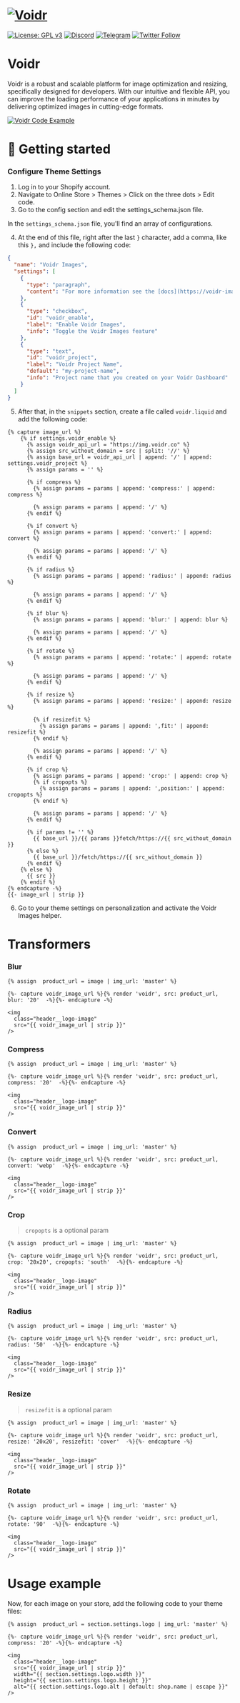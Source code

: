 # [![Voidr](https://img.voidr.co/voidr/compress:100/convert:webp/fetch/https://api.voidr.co/v1/images/raw/voidr/voidr-banner-en_1701195001454.png)](https://en.voidr.co/images)

[![License: GPL v3](https://img.shields.io/badge/License-GPLv3-blue.svg)](https://www.gnu.org/licenses/gpl-3.0)
[![Discord](https://img.shields.io/badge/Discord-7289DA?style=flat-square&logo=discord&logoColor=white)](https://discord.gg/Wk6dfhJu)
[![Telegram](https://img.shields.io/badge/Telegram-2CA5E0?style=flat-squeare&logo=telegram&logoColor=white)](https://t.me/comunidadevoidr/1)
[![Twitter Follow](https://img.shields.io/twitter/follow/Voidr_co?style=social)](https://twitter.com/Voidr_co)

# Voidr

Voidr is a robust and scalable platform for image optimization and resizing, specifically designed for developers. With our intuitive and flexible API, you can improve the loading performance of your applications in minutes by delivering optimized images in cutting-edge formats.

[![Voidr Code Example](https://img.voidr.co/voidr/compress:100/convert:webp/fetch/https://api.voidr.co/v1/images/raw/voidr/code-example-clean.png)](https://voidr-images-en.readme.io/reference/intro)

# 🚀 Getting started

### Configure Theme Settings

1. Log in to your Shopify account.
2. Navigate to Online Store > Themes > Click on the three dots > Edit code.
3. Go to the config section and edit the settings_schema.json file.

In the `settings_schema.json` file, you'll find an array of configurations.

4. At the end of this file, right after the last `}` character, add a comma, like this `},` and include the following code:

```json
{
  "name": "Voidr Images",
  "settings": [
    {
      "type": "paragraph",
      "content": "For more information see the [docs](https://voidr-images.readme.io/reference/intro)"
    },
    {
      "type": "checkbox",
      "id": "voidr_enable",
      "label": "Enable Voidr Images",
      "info": "Toggle the Voidr Images feature"
    },
    {
      "type": "text",
      "id": "voidr_project",
      "label": "Voidr Project Name",
      "default": "my-project-name",
      "info": "Project name that you created on your Voidr Dashboard"
    }
  ]
}
```

5. After that, in the `snippets` section, create a file called `voidr.liquid` and add the following code:

```liquid
{% capture image_url %}
    {% if settings.voidr_enable %}
      {% assign voidr_api_url = "https://img.voidr.co" %}
      {% assign src_without_domain = src | split: '//' %}
      {% assign base_url = voidr_api_url | append: '/' | append: settings.voidr_project %}
      {% assign params = '' %}

      {% if compress %}
        {% assign params = params | append: 'compress:' | append: compress %}

        {% assign params = params | append: '/' %}
      {% endif %}

      {% if convert %}
        {% assign params = params | append: 'convert:' | append: convert %}

        {% assign params = params | append: '/' %}
      {% endif %}

      {% if radius %}
        {% assign params = params | append: 'radius:' | append: radius %}

        {% assign params = params | append: '/' %}
      {% endif %}

      {% if blur %}
        {% assign params = params | append: 'blur:' | append: blur %}

        {% assign params = params | append: '/' %}
      {% endif %}

      {% if rotate %}
        {% assign params = params | append: 'rotate:' | append: rotate %}

        {% assign params = params | append: '/' %}
      {% endif %}

      {% if resize %}
        {% assign params = params | append: 'resize:' | append: resize %}

        {% if resizefit %}
          {% assign params = params | append: ',fit:' | append: resizefit %}
        {% endif %}

        {% assign params = params | append: '/' %}
      {% endif %}

      {% if crop %}
        {% assign params = params | append: 'crop:' | append: crop %}
        {% if cropopts %}
          {% assign params = params | append: ',position:' | append: cropopts %}
        {% endif %}

        {% assign params = params | append: '/' %}
      {% endif %}

      {% if params != '' %}
        {{ base_url }}/{{ params }}fetch/https://{{ src_without_domain }}
      {% else %}
        {{ base_url }}/fetch/https://{{ src_without_domain }}
      {% endif %}
    {% else %}
      {{ src }}
    {% endif %}
{% endcapture -%}
{{- image_url | strip }}
```

6. Go to your theme settings on personalization and activate the Voidr Images helper.

# Transformers

### Blur

```liquid
{% assign  product_url = image | img_url: 'master' %}

{%- capture voidr_image_url %}{% render 'voidr', src: product_url, blur: '20'  -%}{%- endcapture -%}

<img
  class="header__logo-image"
  src="{{ voidr_image_url | strip }}"
/>
```

### Compress

```liquid
{% assign  product_url = image | img_url: 'master' %}

{%- capture voidr_image_url %}{% render 'voidr', src: product_url, compress: '20'  -%}{%- endcapture -%}

<img
  class="header__logo-image"
  src="{{ voidr_image_url | strip }}"
/>
```

### Convert

```liquid
{% assign  product_url = image | img_url: 'master' %}

{%- capture voidr_image_url %}{% render 'voidr', src: product_url, convert: 'webp'  -%}{%- endcapture -%}

<img
  class="header__logo-image"
  src="{{ voidr_image_url | strip }}"
/>
```

### Crop

> `cropopts` is a optional param

```liquid
{% assign  product_url = image | img_url: 'master' %}

{%- capture voidr_image_url %}{% render 'voidr', src: product_url, crop: '20x20', cropopts: 'south'  -%}{%- endcapture -%}

<img
  class="header__logo-image"
  src="{{ voidr_image_url | strip }}"
/>
```

### Radius

```liquid
{% assign  product_url = image | img_url: 'master' %}

{%- capture voidr_image_url %}{% render 'voidr', src: product_url, radius: '50'  -%}{%- endcapture -%}

<img
  class="header__logo-image"
  src="{{ voidr_image_url | strip }}"
/>
```

### Resize

> `resizefit` is a optional param

```liquid
{% assign  product_url = image | img_url: 'master' %}

{%- capture voidr_image_url %}{% render 'voidr', src: product_url, resize: '20x20', resizefit: 'cover'  -%}{%- endcapture -%}

<img
  class="header__logo-image"
  src="{{ voidr_image_url | strip }}"
/>
```

### Rotate

```liquid
{% assign  product_url = image | img_url: 'master' %}

{%- capture voidr_image_url %}{% render 'voidr', src: product_url, rotate: '90'  -%}{%- endcapture -%}

<img
  class="header__logo-image"
  src="{{ voidr_image_url | strip }}"
/>
```

# Usage example

Now, for each image on your store, add the following code to your theme files:

```liquid
{% assign  product_url = section.settings.logo | img_url: 'master' %}

{%- capture voidr_image_url %}{% render 'voidr', src: product_url, compress: '20' -%}{%- endcapture -%}

<img
  class="header__logo-image"
  src="{{ voidr_image_url | strip }}"
  width="{{ section.settings.logo.width }}"
  height="{{ section.settings.logo.height }}"
  alt="{{ section.settings.logo.alt | default: shop.name | escape }}"
/>
```
